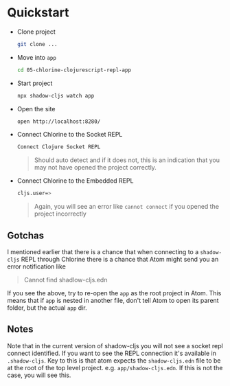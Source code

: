 # Quickstart

- Clone project

  ```bash
  git clone ...
  ```

- Move into `app`

  ```bash
  cd 05-chlorine-clojurescript-repl-app
  ```

- Start project

  ```bash
  npx shadow-cljs watch app
  ```

- Open the site

  ```bash
  open http://localhost:8280/
  ```

- Connect Chlorine to the Socket REPL

  ```bash
  Connect Clojure Socket REPL
  ```

  > Should auto detect and if it does not, this is an indication that you may not have opened the project correctly.

- Connect Chlorine to the Embedded REPL

  ```bash
  cljs.user=>
  ```

  > Again, you will see an error like `cannot connect` if you opened the project incorrectly

## Gotchas

I mentioned earlier that there is a chance that when connecting to a `shadow-cljs` REPL through Chlorine there is a chance that Atom might send you an error notification like

> Cannot find shadlow-cljs.edn

If you see the above, try to re-open the `app` as the root project in Atom.  This means that if `app` is nested in another file, don't tell Atom to open its parent folder, but the actual `app` dir.

## Notes

Note that in the current version of shadow-cljs you will not see a socket repl connect identified.  If you want to see the REPL connection it's available in `.shadow-cljs`.  Key to this is that atom expects the `shadow-cljs.edn` file to be at the root of the top level project.  e.g. `app/shadow-cljs.edn`.  If this is not the case, you will see this.
